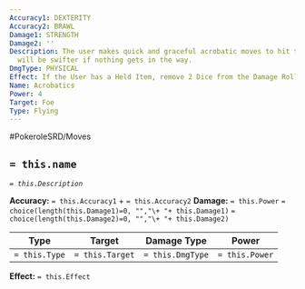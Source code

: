 ```yaml
---
Accuracy1: DEXTERITY
Accuracy2: BRAWL
Damage1: STRENGTH
Damage2: ''
Description: The user makes quick and graceful acrobatic moves to hit the foe, it
  will be swifter if nothing gets in the way.
DmgType: PHYSICAL
Effect: If the User has a Held Item, remove 2 Dice from the Damage Roll.
Name: Acrobatics
Power: 4
Target: Foe
Type: Flying
---
```


#PokeroleSRD/Moves

## `= this.name` 
*`= this.Description`*

**Accuracy:** `= this.Accuracy1` + `= this.Accuracy2`
**Damage:** `= this.Power` `= choice(length(this.Damage1)=0, "","\+ "+ this.Damage1)` `= choice(length(this.Damage2)=0, "","\+ "+ this.Damage2)`

| Type          | Target          | Damage Type          | Power          |
| ------------- | --------------- | ---------------- | -------------- |
| `= this.Type` | `= this.Target` | `= this.DmgType` | `= this.Power` | 

**Effect:** `= this.Effect`